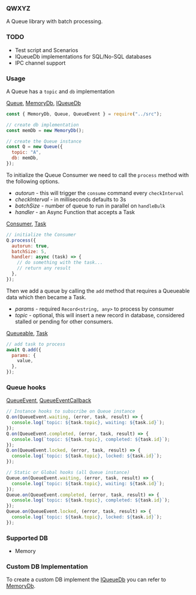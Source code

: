### QWXYZ

A Queue library with batch processing.

### TODO

- Test script and Scenarios
- IQueueDb implementations for SQL/No-SQL databases
- IPC channel support

### Usage

A Queue has a `topic` and `db` implementation

[Queue](./src/implementations/queue.ts),
[MemoryDb](./src/implementations/db-in-memory.ts),
[IQueueDb](./src/interfaces/IQueueDb.ts)

```js
const { MemoryDb, Queue, QueueEvent } = require("../src");

// create db implementation
const memDb = new MemoryDb();

// create the Queue instance
const Q = new Queue({
  topic: "A",
  db: memDb,
});
```

To initialize the Queue Consumer we need to call the `process` method with the following options.

- _autorun_ - this will trigger the `consume` command every `checkInterval`
- _checkInterval_ - in milliseconds defaults to 3s
- _batchSize_ - number of queue to run in parallel on `handleBulk`
- _handler_ - an Async Function that accepts a Task

[Consumer](./src/implementations/consumer.ts),
[Task](./src/implementations/task.ts)

```js
// initialize the Consumer
Q.process({
  autorun: true,
  batchSize: 5,
  handler: async (task) => {
    // do something with the task...
    // return any result
  },
});
```

Then we add a queue by calling the `add` method that requires a Queueable data which then became a Task.

- _params_ - required `Record<string, any>` to process by consumer
- _topic_ - optional, this will insert a new record in database, considered stalled or pending for other consumers.

[Queueable](./src/types/dto.ts),
[Task](./src/implementations/task.ts)

```js
// add task to process
await Q.add({
  params: {
    value,
  },
});
```

### Queue hooks

[QueueEvent](./src/types/enums.ts),
[QueueEventCallback](./src/interfaces/IQueue.ts)

```js
// Instance hooks to subscribe on Queue instance
Q.on(QueueEvent.waiting, (error, task, result) => {
  console.log(`topic: ${task.topic}, waiting: ${task.id}`);
});
Q.on(QueueEvent.completed, (error, task, result) => {
  console.log(`topic: ${task.topic}, completed: ${task.id}`);
});
Q.on(QueueEvent.locked, (error, task, result) => {
  console.log(`topic: ${task.topic}, locked: ${task.id}`);
});

// Static or Global hooks (all Queue instance)
Queue.on(QueueEvent.waiting, (error, task, result) => {
  console.log(`topic: ${task.topic}, waiting: ${task.id}`);
});
Queue.on(QueueEvent.completed, (error, task, result) => {
  console.log(`topic: ${task.topic}, completed: ${task.id}`);
});
Queue.on(QueueEvent.locked, (error, task, result) => {
  console.log(`topic: ${task.topic}, locked: ${task.id}`);
});
```

### Supported DB

- Memory

### Custom DB Implementation

To create a custom DB implement the [IQueueDb](./src/interfaces/IQueueDb.ts) you can refer to [MemoryDb](./src//implementations/db-in-memory.ts).

